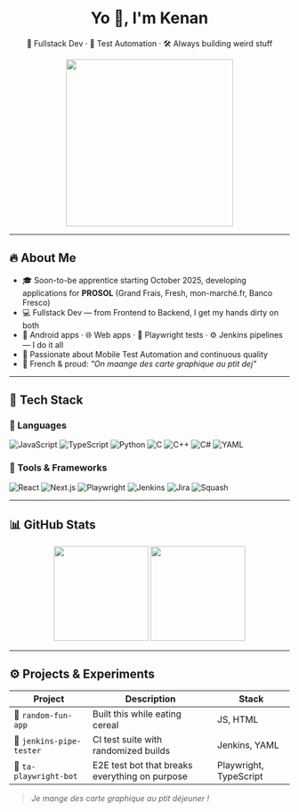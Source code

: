 <h1 align="center">Yo 👋, I'm Kenan</h1>
<p align="center">🧠 Fullstack Dev · 🧪 Test Automation · 🛠️ Always building weird stuff</p>
<p align="center">
  <img src="https://media.giphy.com/media/du3J3cXyzhj75IOgvA/giphy.gif" width="300" />
</p>

---

## 🔥 About Me

- 🎓 Soon-to-be apprentice starting October 2025, developing applications for **PROSOL** (Grand Frais, Fresh, mon-marché.fr, Banco Fresco)
- 💻 Fullstack Dev — from Frontend to Backend, I get my hands dirty on both
- 📱 Android apps · 🌐 Web apps · 🧪 Playwright tests · ⚙️ Jenkins pipelines — I do it all
- 🚀 Passionate about Mobile Test Automation and continuous quality
- 🥖 French & proud: _"On maange des carte graphique au ptit dej"_

---

## 🚀 Tech Stack

### 💬 Languages

![JavaScript](https://img.shields.io/badge/-JavaScript-F7DF1E?style=flat-square&logo=javascript&logoColor=black)
![TypeScript](https://img.shields.io/badge/-TypeScript-3178C6?style=flat-square&logo=typescript&logoColor=white)
![Python](https://img.shields.io/badge/-Python-3776AB?style=flat-square&logo=python&logoColor=white)
![C](https://img.shields.io/badge/-C-00599C?style=flat-square&logo=c&logoColor=white)
![C++](https://img.shields.io/badge/-C++-00599C?style=flat-square&logo=c%2b%2b&logoColor=white)
![C#](https://img.shields.io/badge/-CSharp-239120?style=flat-square&logo=c-sharp&logoColor=white)
![YAML](https://img.shields.io/badge/-YAML-000?style=flat-square&logo=yaml&logoColor=white)

### 🧰 Tools & Frameworks

![React](https://img.shields.io/badge/-React-20232A?style=flat-square&logo=react&logoColor=61DAFB)
![Next.js](https://img.shields.io/badge/-Next.js-000?style=flat-square&logo=next.js)
![Playwright](https://img.shields.io/badge/-Playwright-2EAD33?style=flat-square&logo=playwright&logoColor=white)
![Jenkins](https://img.shields.io/badge/-Jenkins-D24939?style=flat-square&logo=jenkins&logoColor=white)
![Jira](https://img.shields.io/badge/-Jira-0052CC?style=flat-square&logo=jira&logoColor=white)
![Squash](https://img.shields.io/badge/-Squash-0088CC?style=flat-square)

---

## 📊 GitHub Stats

<p align="center">
  <img src="https://github-readme-stats.vercel.app/api?username=KenanDev&show_icons=true&theme=tokyonight" height="170" />
  <img src="https://github-readme-stats.vercel.app/api/top-langs/?username=KenanDev&layout=compact&theme=tokyonight" height="170" />
</p>

---

## ⚙️ Projects & Experiments

| Project | Description | Stack |
|--------|-------------|-------|
| 🤪 `random-fun-app` | Built this while eating cereal | JS, HTML |
| 🤖 `jenkins-pipe-tester` | CI test suite with randomized builds | Jenkins, YAML |
| 🧪 `ta-playwright-bot` | E2E test bot that breaks everything on purpose | Playwright, TypeScript |

> *Je mange des carte graphique au ptit déjeuner !*

